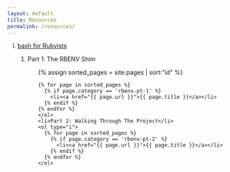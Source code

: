 ```yaml
---
layout: default
title: Resources
permalink: /resources/
---
```



<ol type="I">
  <li><a href="/rbenv/ch-0">bash for Rubyists</a></li>
  <ol >
    <li>Part 1: The RBENV Shim</li>
    <ol type="i">
    {% assign sorted_pages = site.pages | sort:"id" %}

    {% for page in sorted_pages %}
      {% if page.category == 'rbenv-pt-1' %}
        <li><a href="{{ page.url }}">{{ page.title }}</a></li>
      {% endif %}
    {% endfor %}
    </ol>
    <li>Part 2: Walking Through The Project</li>
    <ol type="i">
      {% for page in sorted_pages %}
        {% if page.category == 'rbenv-pt-2' %}
          <li><a href="{{ page.url }}">{{ page.title }}</a></li>
        {% endif %}
      {% endfor %}
    </ol>
  </ol>
</ol>
